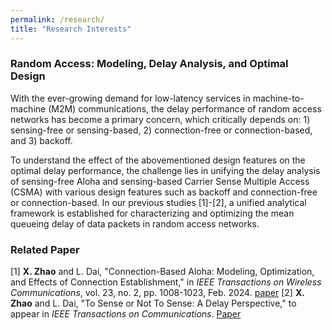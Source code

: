 ```yaml
---
permalink: /research/
title: "Research Interests"
---
```


### Random Access: Modeling, Delay Analysis, and Optimal Design

With the ever-growing demand for low-latency services in machine-to-machine (M2M) communications, the delay performance of random access networks has become a primary concern, which critically depends on: 1) sensing-free or sensing-based, 2) connection-free or connection-based, and 3) backoff.

To understand the effect of the abovementioned design features on the optimal delay performance, the challenge lies in unifying the delay analysis of sensing-free Aloha and sensing-based Carrier Sense Multiple Access (CSMA) with various design features such as backoff and connection-free or connection-based. In our previous studies [1]-[2], a unified analytical framework is established for characterizing and optimizing the mean queueing delay of data packets in random access networks.

### Related Paper

[1] **X. Zhao** and L. Dai, "Connection-Based Aloha: Modeling, Optimization, and Effects of Connection Establishment," in *IEEE Transactions on Wireless Communications*, vol. 23, no. 2, pp. 1008-1023, Feb. 2024. [paper](https://ieeexplore.ieee.org/document/10154598)
[2] **X. Zhao** and L. Dai, "To Sense or Not To Sense: A Delay Perspective," to appear in *IEEE Transactions on Communications*. [Paper]((https://ieeexplore.ieee.org/document/10750858))